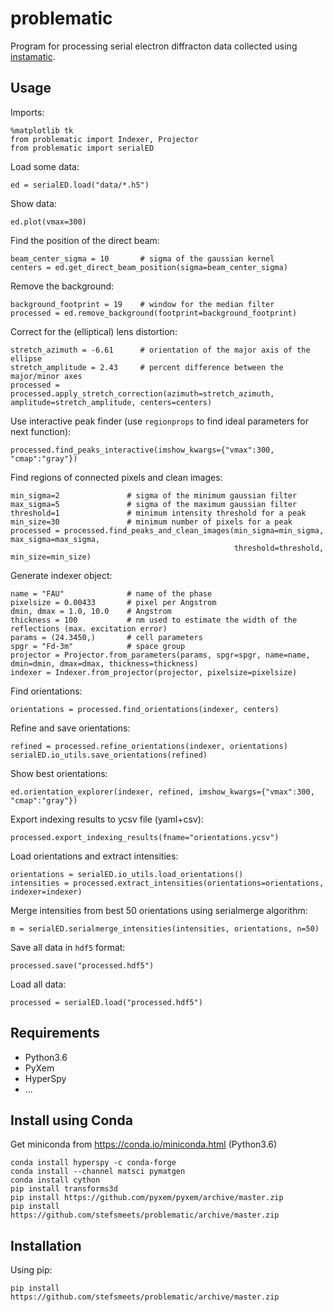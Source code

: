 # problematic

Program for processing serial electron diffracton data collected using [instamatic](http://github.com/stefsmeets/instamatic).

## Usage

Imports:

    %matplotlib tk
    from problematic import Indexer, Projector
    from problematic import serialED

Load some data:

    ed = serialED.load("data/*.h5")

Show data:

    ed.plot(vmax=300)

Find the position of the direct beam:

    beam_center_sigma = 10       # sigma of the gaussian kernel
    centers = ed.get_direct_beam_position(sigma=beam_center_sigma)

Remove the background:

    background_footprint = 19    # window for the median filter
    processed = ed.remove_background(footprint=background_footprint)

Correct for the (elliptical) lens distortion:

    stretch_azimuth = -6.61      # orientation of the major axis of the ellipse
    stretch_amplitude = 2.43     # percent difference between the major/minor axes
    processed = processed.apply_stretch_correction(azimuth=stretch_azimuth, amplitude=stretch_amplitude, centers=centers)

Use interactive peak finder (use `regionprops` to find ideal parameters for next function):

    processed.find_peaks_interactive(imshow_kwargs={"vmax":300, "cmap":"gray"})

Find regions of connected pixels and clean images:

    min_sigma=2               # sigma of the minimum gaussian filter
    max_sigma=5               # sigma of the maximum gaussian filter
    threshold=1               # minimum intensity threshold for a peak
    min_size=30               # minimum number of pixels for a peak
    processed = processed.find_peaks_and_clean_images(min_sigma=min_sigma, max_sigma=max_sigma, 
                                                      threshold=threshold, min_size=min_size)

Generate indexer object:

    name = "FAU"              # name of the phase
    pixelsize = 0.00433       # pixel per Angstrom
    dmin, dmax = 1.0, 10.0    # Angstrom
    thickness = 100           # nm used to estimate the width of the reflections (max. excitation error)
    params = (24.3450,)       # cell parameters
    spgr = "Fd-3m"            # space group
    projector = Projector.from_parameters(params, spgr=spgr, name=name, dmin=dmin, dmax=dmax, thickness=thickness)
    indexer = Indexer.from_projector(projector, pixelsize=pixelsize)

Find orientations:

    orientations = processed.find_orientations(indexer, centers)

Refine and save orientations:

    refined = processed.refine_orientations(indexer, orientations)
    serialED.io_utils.save_orientations(refined)

Show best orientations:

    ed.orientation_explorer(indexer, refined, imshow_kwargs={"vmax":300, "cmap":"gray"})

Export indexing results to ycsv file (yaml+csv):

    processed.export_indexing_results(fname="orientations.ycsv")

Load orientations and extract intensities:
    
    orientations = serialED.io_utils.load_orientations()
    intensities = processed.extract_intensities(orientations=orientations, indexer=indexer)
    
Merge intensities from best 50 orientations using serialmerge algorithm:

    m = serialED.serialmerge_intensities(intensities, orientations, n=50)

Save all data in `hdf5` format:

    processed.save("processed.hdf5")

Load all data:

    processed = serialED.load("processed.hdf5")

## Requirements

- Python3.6
- PyXem
- HyperSpy
- ...

## Install using Conda

Get miniconda from https://conda.io/miniconda.html (Python3.6)

    conda install hyperspy -c conda-forge
    conda install --channel matsci pymatgen
    conda install cython
    pip install transforms3d
    pip install https://github.com/pyxem/pyxem/archive/master.zip
    pip install https://github.com/stefsmeets/problematic/archive/master.zip

## Installation

Using pip:

    pip install https://github.com/stefsmeets/problematic/archive/master.zip
